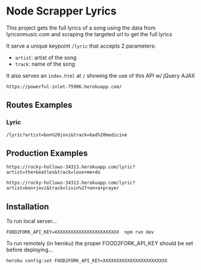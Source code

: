 # Node Scrapper Lyrics

This project gets the full lyrics of a song using the data from lyricsnmusic.com and scraping the targeted url to get the full lyrics

It serve a unique keypoint `/lyric` that accepts 2 parameters:
- `artist`: artist of the song
- `track`: name of the song

It also serves an `index.html` at `/` showing the use of this API w/ jQuery AJAX

    https://powerful-inlet-75906.herokuapp.com/

## Routes Examples

### Lyric

    /lyric?artist=bon%20jovi&track=bad%20medicine

## Production Examples

    https://rocky-hollows-34313.herokuapp.com/lyric?artist=the+beatles&track=love+me+do

    https://rocky-hollows-34313.herokuapp.com/lyric?artist=bon+jovi&track=livin%27+on+a+prayer
    

## Installation

To run local server...

    FOOD2FORK_API_KEY=XXXXXXXXXXXXXXXXXXXXXXXX  npm run dev

To run remotely (in heroku) the proper FOOD2FORK_API_KEY should be set before deploying...

    heroku config:set FOOD2FORK_API_KEY=XXXXXXXXXXXXXXXXXXXXXXXX
